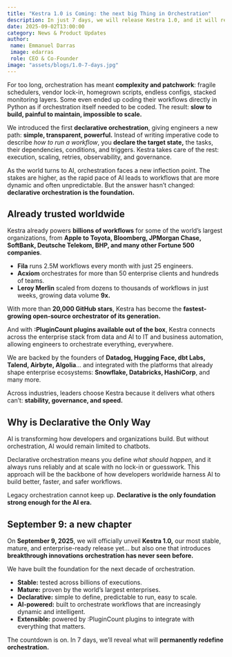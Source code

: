 ```yaml
---
title: "Kestra 1.0 is Coming: the next big Thing in Orchestration"
description: In just 7 days, we will release Kestra 1.0, and it will redefine orchestration.
date: 2025-09-02T13:00:00
category: News & Product Updates
author:
 name: Emmanuel Darras
 image: edarras
 role: CEO & Co-Founder
image: "assets/blogs/1.0-7-days.jpg"
---
```


For too long, orchestration has meant **complexity and patchwork**: fragile schedulers, vendor lock-in, homegrown scripts, endless configs, stacked monitoring layers. Some even ended up coding their workflows directly in Python as if orchestration itself needed to be coded. The result: **slow to build, painful to maintain, impossible to scale.**

We introduced the first **declarative orchestration**, giving engineers a new path: **simple, transparent, powerful.** Instead of writing imperative code to describe *how to run a workflow*, you **declare the target state,** the tasks, their dependencies, conditions, and triggers. Kestra takes care of the rest: execution, scaling, retries, observability, and governance.

As the world turns to AI, orchestration faces a new inflection point. The stakes are higher, as the rapid pace of AI leads to workflows that are more dynamic and often unpredictable. But the answer hasn’t changed: **declarative orchestration is the foundation.**

## Already trusted worldwide

Kestra already powers **billions of workflows** for some of the world’s largest organizations, from **Apple to Toyota, Bloomberg, JPMorgan Chase, SoftBank, Deutsche Telekom, BHP, and many other Fortune 500 companies**.

- **Fila** runs 2.5M workflows every month with just 25 engineers.
- **Acxiom** orchestrates for more than 50 enterprise clients and hundreds of teams.
- **Leroy Merlin** scaled from dozens to thousands of workflows in just weeks, growing data volume **9x.**

With more than **20,000 GitHub stars**, Kestra has become the **fastest-growing open-source orchestrator of its generation.**

And with **:PluginCount plugins available out of the box**, Kestra connects across the enterprise stack from data and AI to IT and business automation, allowing engineers to orchestrate everything, everywhere.

We are backed by the founders of **Datadog, Hugging Face, dbt Labs, Talend, Airbyte, Algolia**… and integrated with the platforms that already shape enterprise ecosystems: **Snowflake, Databricks, HashiCorp**, and many more.

Across industries, leaders choose Kestra because it delivers what others can’t: **stability, governance, and speed.**

## Why is Declarative the Only Way

AI is transforming how developers and organizations build. But without orchestration, AI would remain limited to chatbots.

Declarative orchestration means you define *what should happen,* and it always runs reliably and at scale with no lock-in or guesswork. This approach will be the backbone of how developers worldwide harness AI to build better, faster, and safer workflows.

Legacy orchestration cannot keep up. **Declarative is the only foundation strong enough for the AI era.**

## September 9: a new chapter

On **September 9, 2025**, we will officially unveil **Kestra 1.0,** our most stable, mature, and enterprise-ready release yet… but also one that introduces **breakthrough innovations orchestration has never seen before.**

We have built the foundation for the next decade of orchestration.

- **Stable:** tested across billions of executions.
- **Mature:** proven by the world’s largest enterprises.
- **Declarative:** simple to define, predictable to run, easy to scale.
- **AI-powered:** built to orchestrate workflows that are increasingly dynamic and intelligent.
- **Extensible:**  powered by :PluginCount plugins to integrate with everything that matters.

The countdown is on. In 7 days, we’ll reveal what will **permanently redefine orchestration.**
